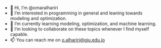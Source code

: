 - 👋 Hi, I’m @omaralhariri
- 👀 I’m interested in programming in general and leaning towards modeling and optimization.
- 🌱 I’m currently learning modeling, optimization, and machine learning.
- 💞️ I’m looking to collaborate on these topics whenever I find myself capable.
- 📫 You can reach me on o.alhariri@gju.edu.jo

<!---
omaralhariri/omaralhariri is a ✨ special ✨ repository because its `README.md` (this file) appears on your GitHub profile.
You can click the Preview link to take a look at your changes.
--->
